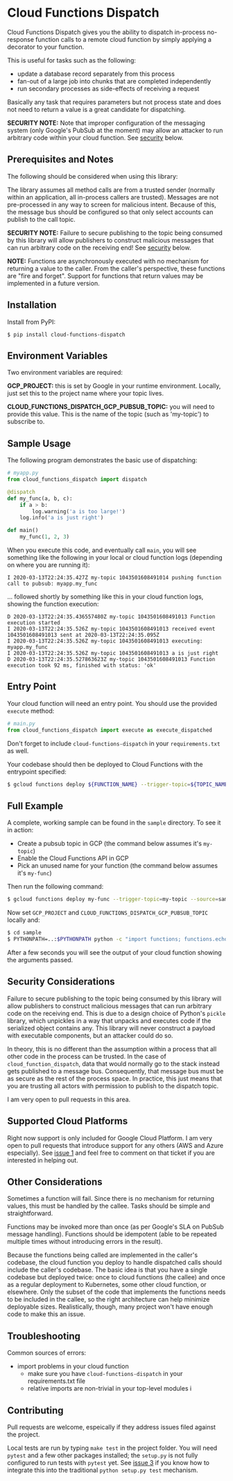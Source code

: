 # Cloud Functions Dispatch

Cloud Functions Dispatch gives you the ability to dispatch in-process no-response function calls to a remote cloud function by simply applying a decorator to your function.

This is useful for tasks such as the following:

* update a database record separately from this process
* fan-out of a large job into chunks that are completed independently
* run secondary processes as side-effects of receiving a request

Basically any task that requires parameters but not process state and does not need to return a value is a great candidate for dispatching.

**SECURITY NOTE:** Note that improper configuration of the messaging system (only Google's PubSub at the moment) may allow an attacker to run arbitrary code within your cloud function. See [security](#security) below.


## Prerequisites and Notes

The following should be considered when using this library:

The library assumes all method calls are from a trusted sender (normally within an application, all in-process callers are trusted). Messages are not pre-processed in any way to screen for malicious intent. Because of this, the message bus should be configured so that only select accounts can publish to the call topic.

**SECURITY NOTE:** Failure to secure publishing to the topic being consumed by this library will allow publishers to construct malicious messages that can run arbitrary code on the receiving end! See [security](#security) below.

**NOTE:** Functions are asynchronously executed with no mechanism for returning a value to the caller. From the caller's perspective, these functions are "fire and forget". Support for functions that return values may be implemented in a future version.


## Installation

Install from PyPI:

```shell
$ pip install cloud-functions-dispatch
```


## Environment Variables

Two environment variables are required:

**GCP_PROJECT:** this is set by Google in your runtime environment. Locally, just set this to the project name where your topic lives.

**CLOUD_FUNCTIONS_DISPATCH_GCP_PUBSUB_TOPIC:** you will need to provide this value. This is the name of the topic (such as 'my-topic') to subscribe to.

## Sample Usage

The following program demonstrates the basic use of dispatching:

```python
# myapp.py
from cloud_functions_dispatch import dispatch

@dispatch
def my_func(a, b, c):
    if a > b:
        log.warning('a is too large!')
    log.info('a is just right')

def main()
    my_func(1, 2, 3)
```

When you execute this code, and eventually call `main`, you will see something like the following in your local or cloud function logs (depending on where you are running it):

```
I 2020-03-13T22:24:35.427Z my-topic 1043501608491014 pushing function call to pubsub: myapp.my_func
```

... followed shortly by something like this in your cloud function logs, showing the function execution:

```
D 2020-03-13T22:24:35.436557480Z my-topic 1043501608491013 Function execution started
I 2020-03-13T22:24:35.526Z my-topic 1043501608491013 received event 1043501608491013 sent at 2020-03-13T22:24:35.095Z
I 2020-03-13T22:24:35.526Z my-topic 1043501608491013 executing: myapp.my_func
I 2020-03-13T22:24:35.526Z my-topic 1043501608491013 a is just right
D 2020-03-13T22:24:35.527863623Z my-topic 1043501608491013 Function execution took 92 ms, finished with status: 'ok'
```


## Entry Point

Your cloud function will need an entry point. You should use the provided `execute` method:

```python
# main.py
from cloud_functions_dispatch import execute as execute_dispatched
```

Don't forget to include `cloud-functions-dispatch` in your `requirements.txt` as well.

Your codebase should then be deployed to Cloud Functions with the entrypoint specified:

```sh
$ gcloud functions deploy ${FUNCTION_NAME} --trigger-topic=${TOPIC_NAME} --source=${DIR} --entry-point=execute_dispatched ...
```


## Full Example

A complete, working sample can be found in the `sample` directory. To see it in action:

* Create a pubsub topic in GCP (the command below assumes it's `my-topic`)
* Enable the Cloud Functions API in GCP
* Pick an unused name for your function (the command below assumes it's `my-func`)

Then run the following command:

```sh
$ gcloud functions deploy my-func --trigger-topic=my-topic --source=sample --entry-point=execute_dispatched --runtime=python37 --memory=128MB --max-instances=1 --set-env-vars CLOUD_FUNCTIONS_DISPATCH_GCP_PUBSUB_TOPIC=my-topic
```

Now set `GCP_PROJECT` and `CLOUD_FUNCTIONS_DISPATCH_GCP_PUBSUB_TOPIC` locally and:

```sh
$ cd sample
$ PYTHONPATH=..:$PYTHONPATH python -c "import functions; functions.echo(1, 2, x=7)"
```

After a few seconds you will see the output of your cloud function showing the arguments passed.


## <a name="security"></a>Security Considerations

Failure to secure publishing to the topic being consumed by this library will allow publishers to construct malicious messages that can run arbitrary code on the receiving end. This is due to a design choice of Python's `pickle` library, which unpickles in a way that unpacks and executes code if the serialized object contains any. This library will never construct a payload with executable components, but an attacker could do so.

In theory, this is no different than the assumption within a process that all other code in the process can be trusted. In the case of `cloud_function_dispatch`, data that would normally go to the stack instead gets published to a message bus. Consequently, that message bus must be as secure as the rest of the process space. In practice, this just means that you are trusting all actors with permission to publish to the dispatch topic.

I am very open to pull requests in this area.


## Supported Cloud Platforms

Right now support is only included for Google Cloud Platform. I am very open to pull requests that introduce support for any others (AWS and Azure especially). See [issue 1](https://github.com/seawolf42/cloud-functions-dispatch/issues/1) and feel free to comment on that ticket if you are interested in helping out.


## Other Considerations

Sometimes a function will fail. Since there is no mechanism for returning values, this must be handled by the callee. Tasks should be simple and straightforward.

Functions may be invoked more than once (as per Google's SLA on PubSub message handling). Functions should be idempotent (able to be repeated multiple times without introducing errors in the result).

Because the functions being called are implemented in the caller's codebase, the cloud function you deploy to handle dispatched calls should include the caller's codebase. The basic idea is that you have a single codebase but deployed twice: once to cloud functions (the callee) and once as a regular deployment to Kubernetes, some other cloud function, or elsewhere.  Only the subset of the code that implements the functions needs to be included in the callee, so the right architecture can help minimize deployable sizes. Realistically, though, many project won't have enough code to make this an issue.


## Troubleshooting

Common sources of errors:

* import problems in your cloud function
    * make sure you have `cloud-functions-dispatch` in your requirements.txt file
    * relative imports are non-trivial in your top-level modules i


## Contributing

Pull requests are welcome, espeically if they address issues filed against the project.

Local tests are run by typing `make test` in the project folder. You will need `pytest` and a few other packages installed; the `setup.py` is not fully configured to run tests with `pytest` yet. See [issue 3](https://github.com/seawolf42/cloud-functions-dispatch/issues/3) if you know how to integrate this into the traditional `python setup.py test` mechanism.
